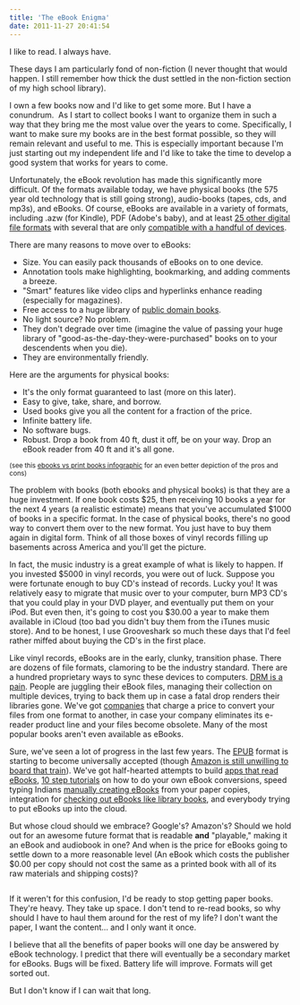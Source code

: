 ```yaml
---
title: 'The eBook Enigma'
date: 2011-11-27 20:41:54
---
```


I like to read. I always have.

These days I am particularly fond of non-fiction (I never thought that would happen. I still remember how thick the dust settled in the non-fiction section of my high school library).

I own a few books now and I'd like to get some more. But I have a conundrum.  As I start to collect books I want to organize them in such a way that they bring me the most value over the years to come. Specifically, I want to make sure my books are in the best format possible, so they will remain relevant and useful to me. This is especially important because I'm just starting out my independent life and I'd like to take the time to develop a good system that works for years to come.

Unfortunately, the eBook revolution has made this significantly more difficult. Of the formats available today, we have physical books (the 575 year old technology that is still going strong), audio-books (tapes, cds, and mp3s), and eBooks. Of course, eBooks are available in a variety of formats, including .azw (for Kindle), PDF (Adobe's baby), and at least <a href="http://en.wikipedia.org/wiki/Comparison_of_e-book_formats" target="_blank" rel="noopener noreferrer" title="Comparison of e-book formats">25 other digital file formats</a> with several that are only <a href="http://en.wikipedia.org/wiki/Comparison_of_e-book_formats#Supporting_Platforms" target="_blank" rel="noopener noreferrer" title="Ebook compatibility table">compatible with a handful of devices</a>.

There are many reasons to move over to eBooks:

- Size. You can easily pack thousands of eBooks on to one device.
- Annotation tools make highlighting, bookmarking, and adding comments a breeze.
- "Smart" features like video clips and hyperlinks enhance reading (especially for magazines).
- Free access to a huge library of <a href="http://bryanbraun.com/2011/04/25/5-awesome-books-that-are-free-online/" target="_blank" rel="noopener noreferrer" title="5 Awesome Books (that are FREE online)">public domain books</a>.
- No light source? No problem.
- They don't degrade over time (imagine the value of passing your huge library of "good-as-the-day-they-were-purchased" books on to your descendents when you die).
- They are environmentally friendly.

Here are the arguments for physical books:

- It's the only format guaranteed to last (more on this later).
- Easy to give, take, share, and borrow.
- Used books give you all the content for a fraction of the price.
- Infinite battery life.
- No software bugs.
- Robust. Drop a book from 40 ft, dust it off, be on your way. Drop an eBook reader from 40 ft and it's all gone.

<small>(see this <a href="http://img.labnol.org/files/ebook-print-books.png" target="_blank" rel="noopener noreferrer" title="ebooks vs print books">ebooks vs print books infographic</a> for an even better depiction of the pros and cons)</small>

The problem with books (both ebooks and physical books) is that they are a huge investment. If one book costs $25, then receiving 10 books a year for the next 4 years (a realistic estimate) means that you've accumulated $1000 of books in a specific format. In the case of physical books, there's no good way to convert them over to the new format. You just have to buy them again in digital form. Think of all those boxes of vinyl records filling up basements across America and you'll get the picture.

In fact, the music industry is a great example of what is likely to happen. If you invested $5000 in vinyl records, you were out of luck. Suppose you were fortunate enough to buy CD's instead of records. Lucky you! It was relatively easy to migrate that music over to your computer, burn MP3 CD's that you could play in your DVD player, and eventually put them on your iPod. But even then, it's going to cost you $30.00 a year to make them available in iCloud (too bad you didn't buy them from the iTunes music store). And to be honest, I use Grooveshark so much these days that I'd feel rather miffed about buying the CD's in the first place.

Like vinyl records, eBooks are in the early, clunky, transition phase. There are dozens of file formats, clamoring to be the industry standard. There are a hundred proprietary ways to sync these devices to computers. <a href="http://www.teleread.com/drm/drm-turns-e-book-experience-into-confusing-maze-of-incompatibility-and-missing-features/" target="_blank" rel="noopener noreferrer" title="eBooks and DRM">DRM is a pain</a>. People are juggling their eBook files, managing their collection on multiple devices, trying to back them up in case a fatal drop renders their libraries gone. We've got <a href="http://www.ebookconversiondirectory.com/" target="_blank" rel="noopener noreferrer" title="eBook conversion">companies</a> that charge a price to convert your files from one format to another, in case your company eliminates its e-reader product line and your files become obsolete. Many of the most popular books aren't even available as eBooks.

Sure, we've seen a lot of progress in the last few years. The <a href="http://en.wikipedia.org/wiki/EPUB" target="_blank" rel="noopener noreferrer" title="EPUB format (wikipedia)">EPUB</a> format is starting to become universally accepted (though <a href="http://en.wikipedia.org/wiki/Amazon_Kindle#Epub_support" target="_blank" rel="noopener noreferrer" title="Kindle EPUB Support">Amazon is still unwilling to board that train</a>). We've got half-hearted attempts to build <a href="http://overdrive.com/News/getarticle.aspx?newsArticleID=20100519" target="_blank" rel="noopener noreferrer" title="Overdrive App">apps that read eBooks</a>, <a href="http://www.squidoo.com/ebook-to-audiobook" target="_blank" rel="noopener noreferrer" title="ebook to audiobook">10 step tutorials</a> on how to do your own eBook conversions, speed typing Indians <a href="http://www.data-entry-india.com/digital-content-conversion-services/e-book-publishing-conversion-services-india.htm" target="_blank" rel="noopener noreferrer" title="Indian ebook conversion">manually creating eBooks</a> from your paper copies,  integration for <a href="http://www.csmonitor.com/Innovation/Horizons/2011/0921/Amazon-Kindle-can-now-check-out-e-books-from-11-000-libraries" target="_blank" rel="noopener noreferrer" title="Kindle can now check out library books">checking out eBooks like library books</a>, and everybody trying to put eBooks up into the cloud.

But whose cloud should we embrace? Google's? Amazon's? Should we hold out for an awesome future format that is readable **and** "playable," making it an eBook and audiobook in one? And when is the price for eBooks going to settle down to a more reasonable level (An eBook which costs the publisher $0.00 per copy should not cost the same as a printed book with all of its raw materials and shipping costs)?

<div style="text-align: center;">
  <img alt="" src="http://www.toonpool.com/user/6504/files/book_vs_e-book_725285.jpg" title="eBook vs Book" />
</div>

If it weren't for this confusion, I'd be ready to stop getting paper books. They're heavy. They take up space. I don't tend to re-read books, so why should I have to haul them around for the rest of my life? I don't want the paper, I want the content... and I only want it once.

I believe that all the benefits of paper books will one day be answered by eBook technology. I predict that there will eventually be a secondary market for eBooks. Bugs will be fixed. Battery life will improve. Formats will get sorted out.

But I don't know if I can wait that long.
